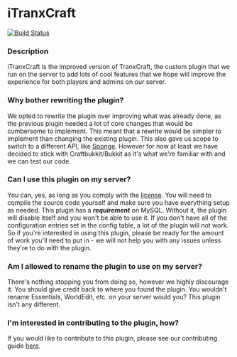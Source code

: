 # iTranxCraft

[![Build Status](https://drone.io/github.com/TranxCraft/iTranxCraft/status.png)](https://drone.io/github.com/TranxCraft/iTranxCraft/latest)

### Description
iTranxCraft is the improved version of TranxCraft, the custom plugin that we run on the server to add lots of cool features that we hope will improve the experience for both players and admins on our server.

### Why bother rewriting the plugin?
We opted to rewrite the plugin over improving what was already done, as the previous plugin needed a lot of core changes that would be cumbersome to implement. This meant that a rewrite would be simpler to implement than changing the existing plugin. This also gave us scope to switch to a different API, like [Sponge](https://spongepowered.org). However for now at least we have decided to stick with Craftbukkit/Bukkit as it's what we're familiar with and we can test our code.

### Can I use this plugin on my server?
You can, yes, as long as you comply with the [license](https://github.com/TranxCraft/License/blob/master/LICENSE.md). You will need to compile the source code yourself and make sure you have everything setup as needed. This plugin has a **_requirement_** on MySQL. Without it, the plugin will disable itself and you won't be able to use it. If you don't have all of the configuration entries set in the config table, a lot of the plugin will not work. So if you're interested in using this plugin, please be ready for the amount of work you'll need to put in - we will not help you with any issues unless they're to do with the plugin.

### Am I allowed to rename the plugin to use on my server?
There's nothing stopping you from doing so, however we highly discourage it. You should give credit back to where you found the plugin. You wouldn't rename Essentials, WorldEdit, etc. on your server would you? This plugin isn't any different.

### I'm interested in contributing to the plugin, how?
If you would like to contribute to this plugin, please see our contributing guide [here](https://github.com/TranxCraft/iTranxCraft/blob/master/CONTRIBUTING.md).
